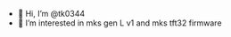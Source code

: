- 👋 Hi, I’m @tk0344
- 👀 I’m interested in mks gen L v1 and mks tft32 firmware

<!---
tk0344/tk0344 is a ✨ special ✨ repository because its `README.md` (this file) appears on your GitHub profile.
You can click the Preview link to take a look at your changes.
--->

